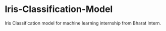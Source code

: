 # Iris-Classification-Model
Iris Classification model for machine learning internship from Bharat Intern. 
